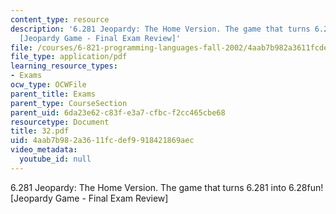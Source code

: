 ```yaml
---
content_type: resource
description: '6.281 Jeopardy: The Home Version. The game that turns 6.281 into 6.28fun!
  [Jeopardy Game - Final Exam Review]'
file: /courses/6-821-programming-languages-fall-2002/4aab7b982a3611fcdef9918421869aec_32.pdf
file_type: application/pdf
learning_resource_types:
- Exams
ocw_type: OCWFile
parent_title: Exams
parent_type: CourseSection
parent_uid: 6da23e62-c83f-e3a7-cfbc-f2cc465cbe68
resourcetype: Document
title: 32.pdf
uid: 4aab7b98-2a36-11fc-def9-918421869aec
video_metadata:
  youtube_id: null
---
```

6.281 Jeopardy: The Home Version. The game that turns 6.281 into 6.28fun! [Jeopardy Game - Final Exam Review]

